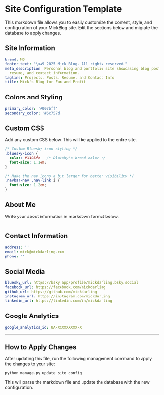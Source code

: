 # Site Configuration Template

This markdown file allows you to easily customize the content, style, and configuration of your MickBlog site. Edit the sections below and migrate the database to apply changes.

## Site Information

```yaml
brand: MB
footer_text: "\xA9 2025 Mick Blog. All rights reserved."
meta_description: Personal blog and portfolio site showcasing blog posts, projects,
  resume, and contact information.
tagline: Projects, Posts, Resume, and Contact Info
title: Mick's Blog for Fun and Profit

```

## Colors and Styling

```yaml
primary_color: '#007bff'
secondary_color: '#6c757d'

```

## Custom CSS

Add any custom CSS below. This will be applied to the entire site.

```css
/* Custom Bluesky icon styling */
.bluesky-icon {
  color: #1185fe;  /* Bluesky's brand color */
  font-size: 1.1em;
}

/* Make the nav icons a bit larger for better visibility */
.navbar-nav .nav-link i {
  font-size: 1.2em;
}
```

## About Me

Write your about information in markdown format below.

```markdown

```

## Contact Information

```yaml
address: ''
email: mick@mickdarling.com
phone: ''

```

## Social Media

```yaml
bluesky_url: https://bsky.app/profile/mickdarling.bsky.social
facebook_url: https://facebook.com/mickdarling
github_url: https://github.com/mickdarling
instagram_url: https://instagram.com/mickdarling
linkedin_url: https://linkedin.com/in/mickdarling

```

## Google Analytics

```yaml
google_analytics_id: UA-XXXXXXXXX-X

```

---

## How to Apply Changes

After updating this file, run the following management command to apply the changes to your site:

```bash
python manage.py update_site_config
```

This will parse the markdown file and update the database with the new configuration.